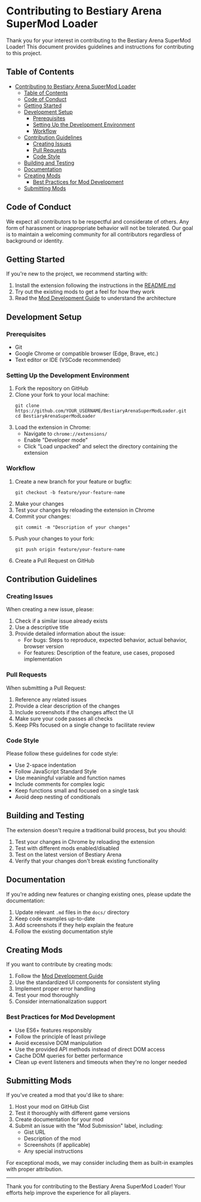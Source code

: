 # Contributing to Bestiary Arena SuperMod Loader

Thank you for your interest in contributing to the Bestiary Arena SuperMod Loader! This document provides guidelines and instructions for contributing to this project.

## Table of Contents

- [Contributing to Bestiary Arena SuperMod Loader](#contributing-to-bestiary-arena-supermod-loader)
  - [Table of Contents](#table-of-contents)
  - [Code of Conduct](#code-of-conduct)
  - [Getting Started](#getting-started)
  - [Development Setup](#development-setup)
    - [Prerequisites](#prerequisites)
    - [Setting Up the Development Environment](#setting-up-the-development-environment)
    - [Workflow](#workflow)
  - [Contribution Guidelines](#contribution-guidelines)
    - [Creating Issues](#creating-issues)
    - [Pull Requests](#pull-requests)
    - [Code Style](#code-style)
  - [Building and Testing](#building-and-testing)
  - [Documentation](#documentation)
  - [Creating Mods](#creating-mods)
    - [Best Practices for Mod Development](#best-practices-for-mod-development)
  - [Submitting Mods](#submitting-mods)

## Code of Conduct

We expect all contributors to be respectful and considerate of others. Any form of harassment or inappropriate behavior will not be tolerated. Our goal is to maintain a welcoming community for all contributors regardless of background or identity.

## Getting Started

If you're new to the project, we recommend starting with:

1. Install the extension following the instructions in the [README.md](README.md)
2. Try out the existing mods to get a feel for how they work
3. Read the [Mod Development Guide](docs/mod_development_guide.md) to understand the architecture

## Development Setup

### Prerequisites

- Git
- Google Chrome or compatible browser (Edge, Brave, etc.)
- Text editor or IDE (VSCode recommended)

### Setting Up the Development Environment

1. Fork the repository on GitHub
2. Clone your fork to your local machine:
   ```
   git clone https://github.com/YOUR_USERNAME/BestiaryArenaSuperModLoader.git
   cd BestiaryArenaSuperModLoader
   ```
3. Load the extension in Chrome:
   - Navigate to `chrome://extensions/`
   - Enable "Developer mode"
   - Click "Load unpacked" and select the directory containing the extension

### Workflow

1. Create a new branch for your feature or bugfix:
   ```
   git checkout -b feature/your-feature-name
   ```
2. Make your changes
3. Test your changes by reloading the extension in Chrome
4. Commit your changes:
   ```
   git commit -m "Description of your changes"
   ```
5. Push your changes to your fork:
   ```
   git push origin feature/your-feature-name
   ```
6. Create a Pull Request on GitHub

## Contribution Guidelines

### Creating Issues

When creating a new issue, please:

1. Check if a similar issue already exists
2. Use a descriptive title
3. Provide detailed information about the issue:
   - For bugs: Steps to reproduce, expected behavior, actual behavior, browser version
   - For features: Description of the feature, use cases, proposed implementation

### Pull Requests

When submitting a Pull Request:

1. Reference any related issues
2. Provide a clear description of the changes
3. Include screenshots if the changes affect the UI
4. Make sure your code passes all checks
5. Keep PRs focused on a single change to facilitate review

### Code Style

Please follow these guidelines for code style:

- Use 2-space indentation
- Follow JavaScript Standard Style
- Use meaningful variable and function names
- Include comments for complex logic
- Keep functions small and focused on a single task
- Avoid deep nesting of conditionals

## Building and Testing

The extension doesn't require a traditional build process, but you should:

1. Test your changes in Chrome by reloading the extension
2. Test with different mods enabled/disabled
3. Test on the latest version of Bestiary Arena
4. Verify that your changes don't break existing functionality

## Documentation

If you're adding new features or changing existing ones, please update the documentation:

1. Update relevant `.md` files in the `docs/` directory
2. Keep code examples up-to-date
3. Add screenshots if they help explain the feature
4. Follow the existing documentation style

## Creating Mods

If you want to contribute by creating mods:

1. Follow the [Mod Development Guide](docs/mod_development_guide.md)
2. Use the standardized UI components for consistent styling
3. Implement proper error handling
4. Test your mod thoroughly
5. Consider internationalization support

### Best Practices for Mod Development

- Use ES6+ features responsibly
- Follow the principle of least privilege
- Avoid excessive DOM manipulation
- Use the provided API methods instead of direct DOM access
- Cache DOM queries for better performance
- Clean up event listeners and timeouts when they're no longer needed

## Submitting Mods

If you've created a mod that you'd like to share:

1. Host your mod on GitHub Gist
2. Test it thoroughly with different game versions
3. Create documentation for your mod
4. Submit an issue with the "Mod Submission" label, including:
   - Gist URL
   - Description of the mod
   - Screenshots (if applicable)
   - Any special instructions

For exceptional mods, we may consider including them as built-in examples with proper attribution.

---

Thank you for contributing to the Bestiary Arena SuperMod Loader! Your efforts help improve the experience for all players.
